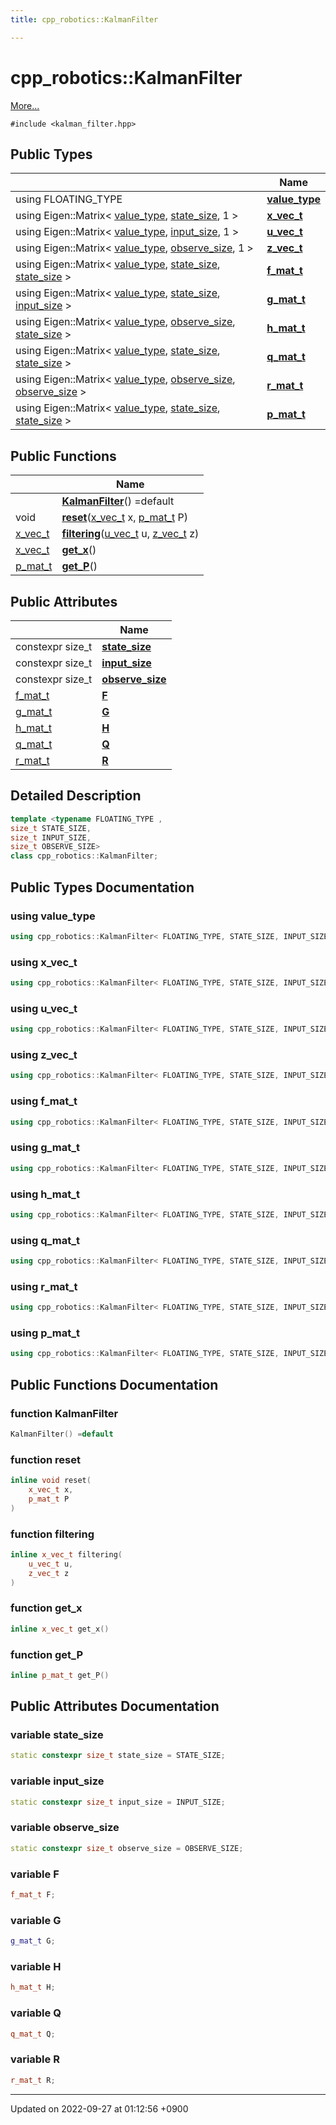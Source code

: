 ```yaml
---
title: cpp_robotics::KalmanFilter

---
```


# cpp_robotics::KalmanFilter



 [More...](#detailed-description)


`#include <kalman_filter.hpp>`

## Public Types

|                | Name           |
| -------------- | -------------- |
| using FLOATING_TYPE | **[value_type](/cpp_robotics/doxybook/Classes/classcpp__robotics_1_1KalmanFilter/#using-value-type)**  |
| using Eigen::Matrix< [value_type](/cpp_robotics/doxybook/Classes/classcpp__robotics_1_1KalmanFilter/#using-value-type), [state_size](/cpp_robotics/doxybook/Classes/classcpp__robotics_1_1KalmanFilter/#variable-state-size), 1 > | **[x_vec_t](/cpp_robotics/doxybook/Classes/classcpp__robotics_1_1KalmanFilter/#using-x-vec-t)**  |
| using Eigen::Matrix< [value_type](/cpp_robotics/doxybook/Classes/classcpp__robotics_1_1KalmanFilter/#using-value-type), [input_size](/cpp_robotics/doxybook/Classes/classcpp__robotics_1_1KalmanFilter/#variable-input-size), 1 > | **[u_vec_t](/cpp_robotics/doxybook/Classes/classcpp__robotics_1_1KalmanFilter/#using-u-vec-t)**  |
| using Eigen::Matrix< [value_type](/cpp_robotics/doxybook/Classes/classcpp__robotics_1_1KalmanFilter/#using-value-type), [observe_size](/cpp_robotics/doxybook/Classes/classcpp__robotics_1_1KalmanFilter/#variable-observe-size), 1 > | **[z_vec_t](/cpp_robotics/doxybook/Classes/classcpp__robotics_1_1KalmanFilter/#using-z-vec-t)**  |
| using Eigen::Matrix< [value_type](/cpp_robotics/doxybook/Classes/classcpp__robotics_1_1KalmanFilter/#using-value-type), [state_size](/cpp_robotics/doxybook/Classes/classcpp__robotics_1_1KalmanFilter/#variable-state-size), [state_size](/cpp_robotics/doxybook/Classes/classcpp__robotics_1_1KalmanFilter/#variable-state-size) > | **[f_mat_t](/cpp_robotics/doxybook/Classes/classcpp__robotics_1_1KalmanFilter/#using-f-mat-t)**  |
| using Eigen::Matrix< [value_type](/cpp_robotics/doxybook/Classes/classcpp__robotics_1_1KalmanFilter/#using-value-type), [state_size](/cpp_robotics/doxybook/Classes/classcpp__robotics_1_1KalmanFilter/#variable-state-size), [input_size](/cpp_robotics/doxybook/Classes/classcpp__robotics_1_1KalmanFilter/#variable-input-size) > | **[g_mat_t](/cpp_robotics/doxybook/Classes/classcpp__robotics_1_1KalmanFilter/#using-g-mat-t)**  |
| using Eigen::Matrix< [value_type](/cpp_robotics/doxybook/Classes/classcpp__robotics_1_1KalmanFilter/#using-value-type), [observe_size](/cpp_robotics/doxybook/Classes/classcpp__robotics_1_1KalmanFilter/#variable-observe-size), [state_size](/cpp_robotics/doxybook/Classes/classcpp__robotics_1_1KalmanFilter/#variable-state-size) > | **[h_mat_t](/cpp_robotics/doxybook/Classes/classcpp__robotics_1_1KalmanFilter/#using-h-mat-t)**  |
| using Eigen::Matrix< [value_type](/cpp_robotics/doxybook/Classes/classcpp__robotics_1_1KalmanFilter/#using-value-type), [state_size](/cpp_robotics/doxybook/Classes/classcpp__robotics_1_1KalmanFilter/#variable-state-size), [state_size](/cpp_robotics/doxybook/Classes/classcpp__robotics_1_1KalmanFilter/#variable-state-size) > | **[q_mat_t](/cpp_robotics/doxybook/Classes/classcpp__robotics_1_1KalmanFilter/#using-q-mat-t)**  |
| using Eigen::Matrix< [value_type](/cpp_robotics/doxybook/Classes/classcpp__robotics_1_1KalmanFilter/#using-value-type), [observe_size](/cpp_robotics/doxybook/Classes/classcpp__robotics_1_1KalmanFilter/#variable-observe-size), [observe_size](/cpp_robotics/doxybook/Classes/classcpp__robotics_1_1KalmanFilter/#variable-observe-size) > | **[r_mat_t](/cpp_robotics/doxybook/Classes/classcpp__robotics_1_1KalmanFilter/#using-r-mat-t)**  |
| using Eigen::Matrix< [value_type](/cpp_robotics/doxybook/Classes/classcpp__robotics_1_1KalmanFilter/#using-value-type), [state_size](/cpp_robotics/doxybook/Classes/classcpp__robotics_1_1KalmanFilter/#variable-state-size), [state_size](/cpp_robotics/doxybook/Classes/classcpp__robotics_1_1KalmanFilter/#variable-state-size) > | **[p_mat_t](/cpp_robotics/doxybook/Classes/classcpp__robotics_1_1KalmanFilter/#using-p-mat-t)**  |

## Public Functions

|                | Name           |
| -------------- | -------------- |
| | **[KalmanFilter](/cpp_robotics/doxybook/Classes/classcpp__robotics_1_1KalmanFilter/#function-kalmanfilter)**() =default |
| void | **[reset](/cpp_robotics/doxybook/Classes/classcpp__robotics_1_1KalmanFilter/#function-reset)**([x_vec_t](/cpp_robotics/doxybook/Classes/classcpp__robotics_1_1KalmanFilter/#using-x-vec-t) x, [p_mat_t](/cpp_robotics/doxybook/Classes/classcpp__robotics_1_1KalmanFilter/#using-p-mat-t) P) |
| [x_vec_t](/cpp_robotics/doxybook/Classes/classcpp__robotics_1_1KalmanFilter/#using-x-vec-t) | **[filtering](/cpp_robotics/doxybook/Classes/classcpp__robotics_1_1KalmanFilter/#function-filtering)**([u_vec_t](/cpp_robotics/doxybook/Classes/classcpp__robotics_1_1KalmanFilter/#using-u-vec-t) u, [z_vec_t](/cpp_robotics/doxybook/Classes/classcpp__robotics_1_1KalmanFilter/#using-z-vec-t) z) |
| [x_vec_t](/cpp_robotics/doxybook/Classes/classcpp__robotics_1_1KalmanFilter/#using-x-vec-t) | **[get_x](/cpp_robotics/doxybook/Classes/classcpp__robotics_1_1KalmanFilter/#function-get-x)**() |
| [p_mat_t](/cpp_robotics/doxybook/Classes/classcpp__robotics_1_1KalmanFilter/#using-p-mat-t) | **[get_P](/cpp_robotics/doxybook/Classes/classcpp__robotics_1_1KalmanFilter/#function-get-p)**() |

## Public Attributes

|                | Name           |
| -------------- | -------------- |
| constexpr size_t | **[state_size](/cpp_robotics/doxybook/Classes/classcpp__robotics_1_1KalmanFilter/#variable-state-size)**  |
| constexpr size_t | **[input_size](/cpp_robotics/doxybook/Classes/classcpp__robotics_1_1KalmanFilter/#variable-input-size)**  |
| constexpr size_t | **[observe_size](/cpp_robotics/doxybook/Classes/classcpp__robotics_1_1KalmanFilter/#variable-observe-size)**  |
| [f_mat_t](/cpp_robotics/doxybook/Classes/classcpp__robotics_1_1KalmanFilter/#using-f-mat-t) | **[F](/cpp_robotics/doxybook/Classes/classcpp__robotics_1_1KalmanFilter/#variable-f)**  |
| [g_mat_t](/cpp_robotics/doxybook/Classes/classcpp__robotics_1_1KalmanFilter/#using-g-mat-t) | **[G](/cpp_robotics/doxybook/Classes/classcpp__robotics_1_1KalmanFilter/#variable-g)**  |
| [h_mat_t](/cpp_robotics/doxybook/Classes/classcpp__robotics_1_1KalmanFilter/#using-h-mat-t) | **[H](/cpp_robotics/doxybook/Classes/classcpp__robotics_1_1KalmanFilter/#variable-h)**  |
| [q_mat_t](/cpp_robotics/doxybook/Classes/classcpp__robotics_1_1KalmanFilter/#using-q-mat-t) | **[Q](/cpp_robotics/doxybook/Classes/classcpp__robotics_1_1KalmanFilter/#variable-q)**  |
| [r_mat_t](/cpp_robotics/doxybook/Classes/classcpp__robotics_1_1KalmanFilter/#using-r-mat-t) | **[R](/cpp_robotics/doxybook/Classes/classcpp__robotics_1_1KalmanFilter/#variable-r)**  |

## Detailed Description

```cpp
template <typename FLOATING_TYPE ,
size_t STATE_SIZE,
size_t INPUT_SIZE,
size_t OBSERVE_SIZE>
class cpp_robotics::KalmanFilter;
```

## Public Types Documentation

### using value_type

```cpp
using cpp_robotics::KalmanFilter< FLOATING_TYPE, STATE_SIZE, INPUT_SIZE, OBSERVE_SIZE >::value_type =  FLOATING_TYPE;
```


### using x_vec_t

```cpp
using cpp_robotics::KalmanFilter< FLOATING_TYPE, STATE_SIZE, INPUT_SIZE, OBSERVE_SIZE >::x_vec_t =  Eigen::Matrix<value_type, state_size, 1>;
```


### using u_vec_t

```cpp
using cpp_robotics::KalmanFilter< FLOATING_TYPE, STATE_SIZE, INPUT_SIZE, OBSERVE_SIZE >::u_vec_t =  Eigen::Matrix<value_type, input_size, 1>;
```


### using z_vec_t

```cpp
using cpp_robotics::KalmanFilter< FLOATING_TYPE, STATE_SIZE, INPUT_SIZE, OBSERVE_SIZE >::z_vec_t =  Eigen::Matrix<value_type, observe_size, 1>;
```


### using f_mat_t

```cpp
using cpp_robotics::KalmanFilter< FLOATING_TYPE, STATE_SIZE, INPUT_SIZE, OBSERVE_SIZE >::f_mat_t =  Eigen::Matrix<value_type, state_size, state_size>;
```


### using g_mat_t

```cpp
using cpp_robotics::KalmanFilter< FLOATING_TYPE, STATE_SIZE, INPUT_SIZE, OBSERVE_SIZE >::g_mat_t =  Eigen::Matrix<value_type, state_size, input_size>;
```


### using h_mat_t

```cpp
using cpp_robotics::KalmanFilter< FLOATING_TYPE, STATE_SIZE, INPUT_SIZE, OBSERVE_SIZE >::h_mat_t =  Eigen::Matrix<value_type, observe_size, state_size>;
```


### using q_mat_t

```cpp
using cpp_robotics::KalmanFilter< FLOATING_TYPE, STATE_SIZE, INPUT_SIZE, OBSERVE_SIZE >::q_mat_t =  Eigen::Matrix<value_type, state_size, state_size>;
```


### using r_mat_t

```cpp
using cpp_robotics::KalmanFilter< FLOATING_TYPE, STATE_SIZE, INPUT_SIZE, OBSERVE_SIZE >::r_mat_t =  Eigen::Matrix<value_type, observe_size, observe_size>;
```


### using p_mat_t

```cpp
using cpp_robotics::KalmanFilter< FLOATING_TYPE, STATE_SIZE, INPUT_SIZE, OBSERVE_SIZE >::p_mat_t =  Eigen::Matrix<value_type, state_size, state_size>;
```


## Public Functions Documentation

### function KalmanFilter

```cpp
KalmanFilter() =default
```


### function reset

```cpp
inline void reset(
    x_vec_t x,
    p_mat_t P
)
```


### function filtering

```cpp
inline x_vec_t filtering(
    u_vec_t u,
    z_vec_t z
)
```


### function get_x

```cpp
inline x_vec_t get_x()
```


### function get_P

```cpp
inline p_mat_t get_P()
```


## Public Attributes Documentation

### variable state_size

```cpp
static constexpr size_t state_size = STATE_SIZE;
```


### variable input_size

```cpp
static constexpr size_t input_size = INPUT_SIZE;
```


### variable observe_size

```cpp
static constexpr size_t observe_size = OBSERVE_SIZE;
```


### variable F

```cpp
f_mat_t F;
```


### variable G

```cpp
g_mat_t G;
```


### variable H

```cpp
h_mat_t H;
```


### variable Q

```cpp
q_mat_t Q;
```


### variable R

```cpp
r_mat_t R;
```


-------------------------------

Updated on 2022-09-27 at 01:12:56 +0900